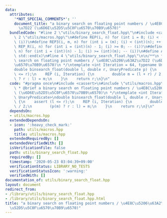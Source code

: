 ```yaml
---
data:
  attributes:
    '*NOT_SPECIAL_COMMENTS*': ''
    document_title: "a binary search on floating point numbers / \u4E8C\u5206\u63A2\
      \u7D22 (\u6D6E\u52D5\u5C0F\u6570\u70B9\u6570)"
  bundledCode: "#line 2 \"utils/binary_search_float.hpp\"\n#include <cassert>\n#line\
    \ 2 \"utils/macros.hpp\"\n#define REP(i, n) for (int i = 0; (i) < (int)(n); ++\
    \ (i))\n#define REP3(i, m, n) for (int i = (m); (i) < (int)(n); ++ (i))\n#define\
    \ REP_R(i, n) for (int i = (int)(n) - 1; (i) >= 0; -- (i))\n#define REP3R(i, m,\
    \ n) for (int i = (int)(n) - 1; (i) >= (int)(m); -- (i))\n#define ALL(x) std::begin(x),\
    \ std::end(x)\n#line 4 \"utils/binary_search_float.hpp\"\n\n/**\n * @brief a binary\
    \ search on floating point numbers / \u4E8C\u5206\u63A2\u7D22 (\u6D6E\u52D5\u5C0F\
    \u6570\u70B9\u6570)\n */\ntemplate <int Iteration = 64, typename UnaryPredicate>\n\
    double binsearch_float(double l, double r, UnaryPredicate p) {\n    assert (l\
    \ <= r);\n    REP (i, Iteration) {\n        double m = (l + r) / 2;\n        (p(m)\
    \ ? r : l) = m;\n    }\n    return r;\n}\n"
  code: "#pragma once\n#include <cassert>\n#include \"utils/macros.hpp\"\n\n/**\n\
    \ * @brief a binary search on floating point numbers / \u4E8C\u5206\u63A2\u7D22\
    \ (\u6D6E\u52D5\u5C0F\u6570\u70B9\u6570)\n */\ntemplate <int Iteration = 64, typename\
    \ UnaryPredicate>\ndouble binsearch_float(double l, double r, UnaryPredicate p)\
    \ {\n    assert (l <= r);\n    REP (i, Iteration) {\n        double m = (l + r)\
    \ / 2;\n        (p(m) ? r : l) = m;\n    }\n    return r;\n}\n"
  dependsOn:
  - utils/macros.hpp
  extendedDependsOn:
  - icon: ':heavy_check_mark:'
    path: utils/macros.hpp
    title: utils/macros.hpp
  extendedRequiredBy: []
  extendedVerifiedWith: []
  isVerificationFile: false
  path: utils/binary_search_float.hpp
  requiredBy: []
  timestamp: '2020-05-23 03:04:39+09:00'
  verificationStatus: LIBRARY_NO_TESTS
  verificationStatusIcon: ':warning:'
  verifiedWith: []
documentation_of: utils/binary_search_float.hpp
layout: document
redirect_from:
- /library/utils/binary_search_float.hpp
- /library/utils/binary_search_float.hpp.html
title: "a binary search on floating point numbers / \u4E8C\u5206\u63A2\u7D22 (\u6D6E\
  \u52D5\u5C0F\u6570\u70B9\u6570)"
---
```

